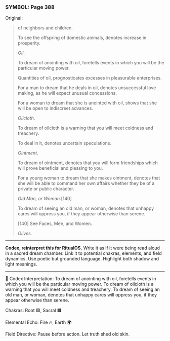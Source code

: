 ### SYMBOL: Page 388

Original:
> of neighbors and children.
> 
> 
> To see the offspring of domestic animals, denotes increase in prosperity.
> 
> 
> _Oil_.
> 
> 
> To dream of anointing with oil, foretells events in which you
> will be the particular moving power.
> 
> 
> Quantities of oil, prognosticates excesses in pleasurable enterprises.
> 
> 
> For a man to dream that he deals in oil, denotes unsuccessful love making,
> as he will expect unusual concessions.
> 
> 
> For a woman to dream that she is anointed with oil, shows that she
> will be open to indiscreet advances.
> 
> 
> _Oilcloth_.
> 
> 
> To dream of oilcloth is a warning that you will meet coldness and treachery.
> 
> 
> To deal in it, denotes uncertain speculations.
> 
> 
> _Ointment_.
> 
> 
> To dream of ointment, denotes that you will form friendships
> which will prove beneficial and pleasing to you.
> 
> 
> For a young woman to dream that she makes ointment, denotes that she
> will be able to command her own affairs whether they be of a private
> or public character.
> 
> 
> _Old Man, or Woman_.[140]
> 
> 
> To dream of seeing an old man, or woman, denotes that unhappy cares
> will oppress you, if they appear otherwise than serene.
> 
> 
> 
> [140] See Faces, Men, and Women.
> 
> 
> _Olives_.

---

**Codex, reinterpret this for RitualOS.**
Write it as if it were being read aloud in a sacred dream chamber.
Link it to potential chakras, elements, and field dynamics.
Use poetic but grounded language.
Highlight both shadow and light meanings.

---

🔁 Codex Interpretation:
To dream of anointing with oil, foretells events in which you will be the particular moving power. To dream of oilcloth is a warning that you will meet coldness and treachery. To dream of seeing an old man, or woman, denotes that unhappy cares will oppress you, if they appear otherwise than serene.

Chakras: Root 🟥, Sacral 🟧

Elemental Echo: Fire 🔥, Earth 🌍

Field Directive: Pause before action. Let truth shed old skin.
